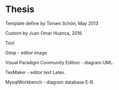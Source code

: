 # Thesis

Template define by Torsen Schön, May 2013

Custom by Juan Omar Huanca, 2016

Tool

Gimp - editor image.

Visual Paradigm Community Edition - diagram UML.

TexMaker - editor text Latex.

MysqlWorkbench - diagram database E-R.